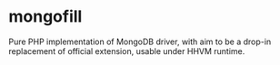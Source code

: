 mongofill
=========

Pure PHP implementation of MongoDB driver, with aim to be a drop-in replacement of official extension, usable under HHVM runtime.
